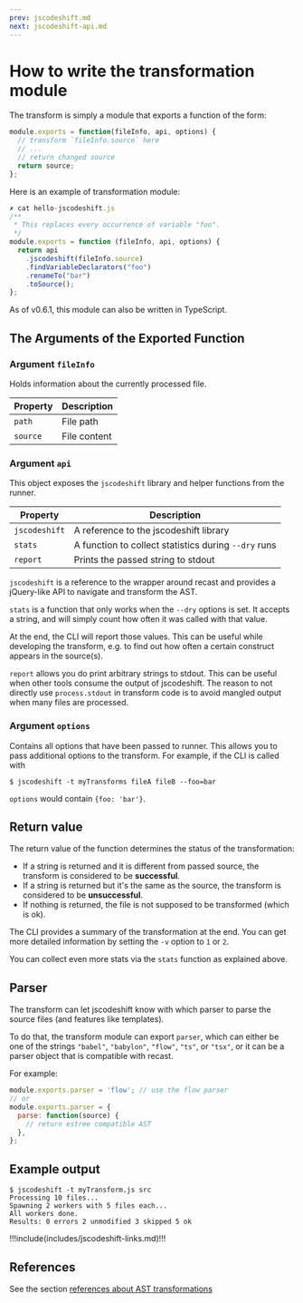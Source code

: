 ```yaml
---
prev: jscodeshift.md
next: jscodeshift-api.md
---
```

# How to write the transformation module

The transform is simply a module that exports a function of the form:

```js
module.exports = function(fileInfo, api, options) {
  // transform `fileInfo.source` here
  // ...
  // return changed source
  return source;
};
```
Here is an example of transformation module:

```js
✗ cat hello-jscodeshift.js 
/**
 * This replaces every occurrence of variable "foo".
 */
module.exports = function (fileInfo, api, options) {
  return api
    .jscodeshift(fileInfo.source)
    .findVariableDeclarators("foo")
    .renameTo("bar")
    .toSource();
};
```

As of v0.6.1, this module can also be written in TypeScript.

## The Arguments of the Exported Function

### Argument `fileInfo`

Holds information about the currently processed file.

Property    | Description
------------|------------
`path`      | File path
`source`    | File content

### Argument `api`

This object exposes the `jscodeshift` library and helper functions from the
runner.

Property     | Description
-------------|------------
`jscodeshift`| A reference to the jscodeshift library
`stats`      | A function to collect statistics during `--dry` runs
`report`     | Prints the passed string to stdout

`jscodeshift` is a reference to the wrapper around recast and provides a
jQuery-like API to navigate and transform the AST. 

`stats` is a function that only works when the `--dry` options is set. It accepts
a string, and will simply count how often it was called with that value.

At the end, the CLI will report those values. This can be useful while
developing the transform, e.g. to find out how often a certain construct
appears in the source(s).

`report` allows you do print arbitrary strings to stdout. This can be
useful when other tools consume the output of jscodeshift. The reason to not
directly use `process.stdout` in transform code is to avoid mangled output when
many files are processed.

### Argument `options`

Contains all options that have been passed to runner. This allows you to pass
additional options to the transform. For example, if the CLI is called with

```
$ jscodeshift -t myTransforms fileA fileB --foo=bar
```

`options` would contain `{foo: 'bar'}`.

## Return value

The return value of the function determines the status of the transformation:

- If a string is returned and it is different from passed source, the
  transform is considered to be **successful**.
- If a string is returned but it's the same as the source, the transform
  is considered to be **unsuccessful**.
- If nothing is returned, the file is not supposed to be transformed (which is
  ok).

The CLI provides a summary of the transformation at the end. You can get more
detailed information by setting the `-v` option to `1` or `2`.

You can collect even more stats via the `stats` function as explained above.

## Parser

The transform can let jscodeshift know with which parser to parse the source
files (and features like templates).

To do that, the transform module can export `parser`, which can either be one
of the strings `"babel"`, `"babylon"`, `"flow"`, `"ts"`, or `"tsx"`,
or it can be a parser object that is compatible with recast.

For example:

```js
module.exports.parser = 'flow'; // use the flow parser
// or
module.exports.parser = {
  parse: function(source) {
    // return estree compatible AST
  },
};
```

## Example output

```text
$ jscodeshift -t myTransform.js src
Processing 10 files...
Spawning 2 workers with 5 files each...
All workers done.
Results: 0 errors 2 unmodified 3 skipped 5 ok
```


!!!include(includes/jscodeshift-links.md)!!!


## References

See the section [references about AST transformations](tree-transformations-references) 